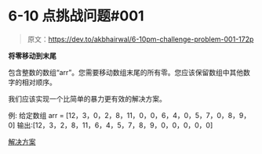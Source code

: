 # 6-10 点挑战问题#001

> 原文：<https://dev.to/akbhairwal/6-10pm-challenge-problem-001-172p>

**将零移动到末尾**

包含整数的数组“arr”。您需要移动数组末尾的所有零。您应该保留数组中其他数字的相对顺序。

我们应该实现一个比简单的暴力更有效的解决方案。

例:
给定数组 arr = [12，3，0，2，8，11，0，0，6，4，0，5，7，0，8，9，0]
输出:[12，3，2，8，11，6，4，5，7，8，9，0，0，0，0，0]

[解决方案](https://dev.to/akbhairwal/6-10pm-challenge-problem-001-solution-3gmd)